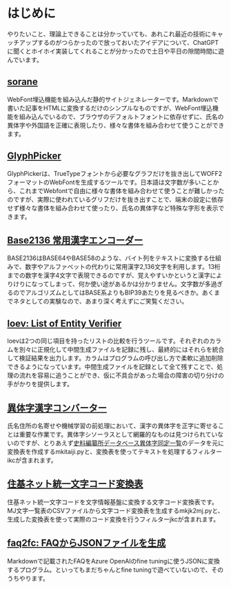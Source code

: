 # はじめに

やりたいこと、理論上できることは分かっていても、あれこれ最近の技術にキャッチアップするのがつらかったので放っておいたアイデアについて、ChatGPTに聞くとホイホイ実装してくれることが分かったので土日や平日の隙間時間に遊んでいます。

## [sorane](https://masanork.github.io/sorane/)

WebFont埋込機能を組み込んだ静的サイトジェネレーターです。Markdownで書いた記事をHTMLに変換するだけのシンプルなものですが、WebFont埋込機能を組み込んでいるので、ブラウザのデフォルトフォントに依存せずに、氏名の異体字や外国語を正確に表現したり、様々な書体を組み合わせて使うことができます。

## [GlyphPicker](https://masanork.github.io/GlyphPicker/)

GlyphPickerは、TrueTypeフォントから必要なグラフだけを抜き出してWOFF2フォーマットのWebFontを生成するツールです。日本語は文字数が多いことから、これまでWebfontで自由に様々な書体を組み合わせて使うことが難しかったのですが、実際に使われているグリフだけを抜き出すことで、端末の設定に依存せず様々な書体を組み合わせて使ったり、氏名の異体字など特殊な字形を表示できます。

## [Base2136 常用漢字エンコーダー](https://github.com/masanork/bs2136)

BASE2136はBASE64やBASE58のような、バイト列をテキストに変換する仕組みで、数字やアルファベットの代わりに常用漢字2,136文字を利用します。13桁までの数字を漢字4文字で表現できるのですが、覚えやすいかというと漢字によりけりになってしまって、何か使い途があるかは分かりません。文字数が多過ぎるのでアルゴリズムとしてはBASE系よりもBIP39あたりを見るべきか。あくまでネタとしての実験なので、あまり深く考えずにご笑覧ください。

## [loev: List of Entity Verifier](https://github.com/masanork/loev)

loevは2つの同じ項目を持ったリストの比較を行うツールです。それぞれのカラムを別々に正規化して中間生成ファイルを記録に残し、最終的にはそれらを統合して検証結果を出力します。カラムはプログラムの呼び出し方で柔軟に追加削除できるようになっています。中間生成ファイルを記録として全て残すことで、処理の流れを容易に追うことができ、仮に不具合があった場合の障害の切り分けの手がかりを提供します。

## [異体字漢字コンバーター](https://github.com/masanork/ikc)

氏名住所の名寄せや機械学習の前処理において、漢字の異体字を正字に寄せることは重要な作業です。異体字シソーラスとして網羅的なものは見つけられていないのですが、とりあえず[史料編纂所データベース異体字同定一覧](https://wwwap.hi.u-tokyo.ac.jp/ships/itaiji_list.jsp)のデータを元に変換表を作成するmkitaiji.pyと、変換表を使ってテキストを処理するフィルターikcが含まれます。

## [住基ネット統一文字コード変換表](https://github.com/masanork/jkc)

住基ネット統一文字コードを文字情報基盤に変換する文字コード変換表です。MJ文字一覧表のCSVファイルから文字コード変換表を生成するmkjk2mj.pyと、生成した変換表を使って実際のコード変換を行うフィルターjkcが含まれます。

## [faq2fc: FAQからJSONファイルを生成](https://github.com/masanork/faq2fc)

Markdownで記載されたFAQをAzure OpenAIのfine tuningに使うJSONに変換するプログラム。といってもまだちゃんとfine tuningで遊べていないので、そのうちやります。
